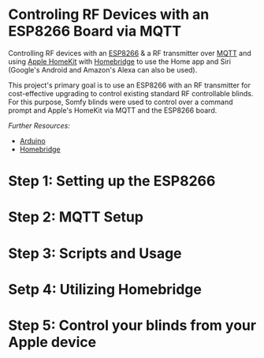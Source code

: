 # Controling RF Devices with an ESP8266 Board via MQTT
Controlling RF devices with an [ESP8266](https://www.espressif.com/en/products/socs/esp8266) &amp; a RF transmitter over [MQTT](https://mqtt.org/) and using [Apple HomeKit](https://en.wikipedia.org/wiki/HomeKit) with [Homebridge](https://homebridge.io/) to use the Home app and Siri (Google's Android and Amazon's Alexa can also be used).

This project's primary goal is to use an ESP8266 with an RF transmitter for cost-effective upgrading to control existing standard RF controllable blinds.
For this purpose, Somfy blinds were used to control over a command prompt and Apple's HomeKit via MQTT and the ESP8266 board.

_Further Resources:_
* [Arduino](https://www.arduino.cc/)
* [Homebridge](https://github.com/homebridge/homebridge)

# Step 1: Setting up the ESP8266
# Step 2: MQTT Setup 
# Step 3: Scripts and Usage
# Setp 4: Utilizing Homebridge
# Step 5: Control your blinds from your Apple device
